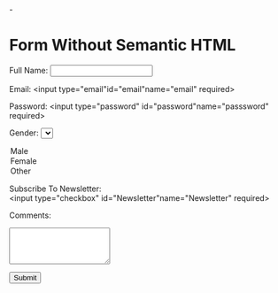 <!DOCTYPE html>
<html lang="en">
<head>
<meta charset="UTF-8">-
<Title>Form Without Semantic HTML</title>
</head>
<body>
<h1>Form Without Semantic HTML</H1>
<Form>
<label for="FullName">Full Name:</label>
<input type="text" id="fullName" name="fullName" required>

<label for="email">Email:</label>
<input type="email"id="email"name="email" required>

<label for="password">Password:</label>
<input type="password" id="password"name="passsword" required>

<label for="gender">Gender:</label>
<select id="gender" name="gender">
   <option value="male">Male</option>
   <option value="female">Female</option>
   <option value="other">Other</option>
   </select>

 <label for="Newsletter">Subscribe To Newsletter:</label>  
 <input type="checkbox" id="Newsletter"name="Newsletter" required>

 <label for="comments">Comments:</label>
 <textarea id="comments" name="comments" rows="4"></textarea>

 <button type="submit">Submit</button>
 </form>

 </body>

 </html>